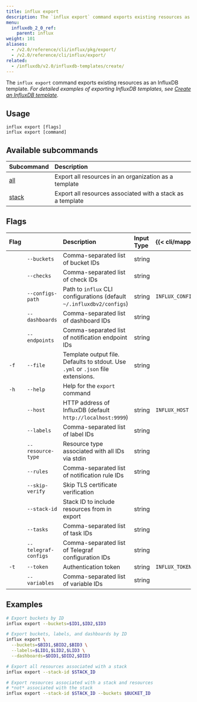 ```yaml
---
title: influx export
description: The `influx export` command exports existing resources as an InfluxDB template.
menu:
  influxdb_2_0_ref:
    parent: influx
weight: 101
aliases:
  - /v2.0/reference/cli/influx/pkg/export/
  - /v2.0/reference/cli/influx/export/
related:
  - /influxdb/v2.0/influxdb-templates/create/
---
```


The `influx export` command exports existing resources as an InfluxDB template.
_For detailed examples of exporting InfluxDB templates, see
[Create an InfluxDB template](/influxdb/v2.0/influxdb-templates/create/)._

## Usage
```
influx export [flags]
influx export [command]
```

## Available subcommands
| Subcommand                                        | Description                                                |
|:----------                                        |:-----------                                                |
| [all](/influxdb/v2.0/reference/cli/influx/export/all/)     | Export all resources in an organization as a template      |
| [stack](/influxdb/v2.0/reference/cli/influx/export/stack/) | Export all resources associated with a stack as a template |

## Flags

| Flag |                      | Description                                                                      | Input Type | {{< cli/mapped >}}   |
|:---- |:---                  |:-----------                                                                      |:---------- |:------------------   |
|      | `--buckets`          | Comma-separated list of bucket IDs                                               | string     |                      |
|      | `--checks`           | Comma-separated list of check IDs                                                | string     |                      |
|      | `--configs-path`     | Path to `influx` CLI configurations (default `~/.influxdbv2/configs`)            | string     |`INFLUX_CONFIGS_PATH` |
|      | `--dashboards`       | Comma-separated list of dashboard IDs                                            | string     |                      |
|      | `--endpoints`        | Comma-separated list of notification endpoint IDs                                | string     |                      |
| `-f` | `--file`             | Template output file. Defaults to stdout. Use `.yml` or `.json` file extensions. | string     |                      |
| `-h` | `--help`             | Help for the `export` command                                                    |            |                      |
|      | `--host`             | HTTP address of InfluxDB (default `http://localhost:9999`)                       | string     | `INFLUX_HOST`        |
|      | `--labels`           | Comma-separated list of label IDs                                                | string     |                      |
|      | `--resource-type`    | Resource type associated with all IDs via stdin                                  | string     |                      |
|      | `--rules`            | Comma-separated list of notification rule IDs                                    | string     |                      |
|      | `--skip-verify`      | Skip TLS certificate verification                                                |            |                      |
|      | `--stack-id`         | Stack ID to include resources from in export                                     | string     |                      |
|      | `--tasks`            | Comma-separated list of task IDs                                                 | string     |                      |
|      | `--telegraf-configs` | Comma-separated list of Telegraf configuration IDs                               | string     |                      |
| `-t` | `--token`            | Authentication token                                                             | string     | `INFLUX_TOKEN`       |
|      | `--variables`        | Comma-separated list of variable IDs                                             | string     |                      |

## Examples
```sh
# Export buckets by ID
influx export --buckets=$ID1,$ID2,$ID3

# Export buckets, labels, and dashboards by ID
influx export \
  --buckets=$BID1,$BID2,$BID3 \
  --labels=$LID1,$LID2,$LID3 \
  --dashboards=$DID1,$DID2,$DID3

# Export all resources associated with a stack
influx export --stack-id $STACK_ID

# Export resources associated with a stack and resources
# *not* associated with the stack
influx export --stack-id $STACK_ID --buckets $BUCKET_ID
```
